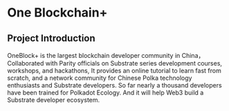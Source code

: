 # One Blockchain+

## Project Introduction

OneBlock+ is the largest blockchain developer community in China，Collaborated with Parity officials on Substrate series development courses, workshops, and hackathons, It provides an online tutorial to learn fast from scratch, and a network community for Chinese Polka technology enthusiasts and Substrate developers. So far nearly a thousand developers have been trained for Polkadot Ecology. And it will help Web3 build a Substrate developer ecosystem.
